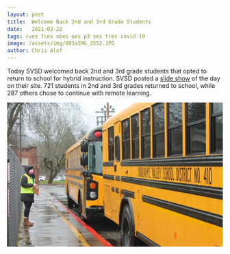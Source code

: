 ```yaml
---
layout: post
title:  Welcome Back 2nd and 3rd Grade Students
date:   2021-02-22
tags: cves fces nbes oes p3 ses tres covid-19
image: /assets/img/003aIMG_3552.JPG
author: Chris Alef
---
```

Today SVSD welcomed back 2nd and 3rd grade students that opted to return to school for hybrid instruction. SVSD posted a [slide show](https://www.svsd410.org/Page/9332) of the day on their site. 721 students in 2nd and 3rd grades returned to school, while 287 others chose to continue with remote learning.

![Welcome back 2nd and 3rd graders.](/assets/img/003aIMG_3552.JPG)
